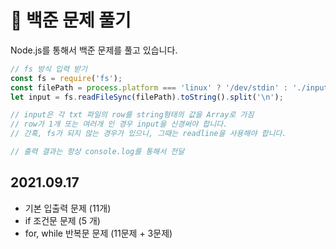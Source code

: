 # 📝 백준 문제 풀기

Node.js를 통해서 백준 문제를 풀고 있습니다.

```js
// fs 방식 입력 받기
const fs = require('fs');
const filePath = process.platform === 'linux' ? '/dev/stdin' : './input.txt';
let input = fs.readFileSync(filePath).toString().split('\n');

// input은 각 txt 파일의 row를 string형태의 값을 Array로 가짐
// row가 1개 또는 여러개 인 경우 input을 신경써야 합니다.
// 간혹, fs가 되지 않는 경우가 있으니, 그때는 readline을 사용해야 합니다.

// 출력 결과는 항상 console.log를 통해서 전달
```

## 2021.09.17

- 기본 입출력 문제 (11개)
- if 조건문 문제 (5 개)
- for, while 반복문 문제 (11문제 + 3문제)
